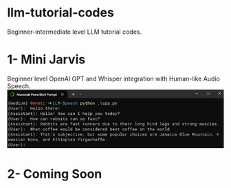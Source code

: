 # llm-tutorial-codes

Beginner-intermediate level LLM tutorial codes.

# 1- Mini Jarvis

Beginner level OpenAI GPT and Whisper integration with Human-like Audio Speech.
![alt text](assets/image.png)

# 2- Coming Soon
